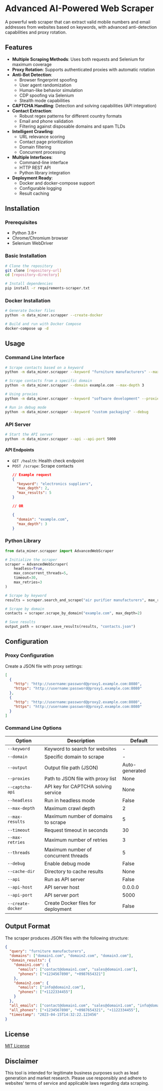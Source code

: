 # Advanced AI-Powered Web Scraper

A powerful web scraper that can extract valid mobile numbers and email addresses from websites based on keywords, with advanced anti-detection capabilities and proxy rotation.

## Features

- **Multiple Scraping Methods**: Uses both requests and Selenium for maximum coverage
- **Proxy Rotation**: Supports authenticated proxies with automatic rotation
- **Anti-Bot Detection**:
  - Browser fingerprint spoofing
  - User agent randomization
  - Human-like behavior simulation
  - CDP spoofing via Selenium
  - Stealth mode capabilities
- **CAPTCHA Handling**: Detection and solving capabilities (API integration)
- **Contact Extraction**:
  - Robust regex patterns for different country formats
  - Email and phone validation
  - Filtering against disposable domains and spam TLDs
- **Intelligent Crawling**:
  - URL relevance scoring
  - Contact page prioritization
  - Domain filtering
  - Concurrent processing
- **Multiple Interfaces**:
  - Command-line interface
  - HTTP REST API
  - Python library integration
- **Deployment Ready**:
  - Docker and docker-compose support
  - Configurable logging
  - Result caching

## Installation

### Prerequisites

- Python 3.8+
- Chrome/Chromium browser
- Selenium WebDriver

### Basic Installation

```bash
# Clone the repository
git clone [repository-url]
cd [repository-directory]

# Install dependencies
pip install -r requirements-scraper.txt
```

### Docker Installation

```bash
# Generate Docker files
python -m data_miner.scrapper --create-docker

# Build and run with Docker Compose
docker-compose up -d
```

## Usage

### Command Line Interface

```bash
# Scrape contacts based on a keyword
python -m data_miner.scrapper --keyword "furniture manufacturers" --max-results 10 --max-depth 2

# Scrape contacts from a specific domain
python -m data_miner.scrapper --domain example.com --max-depth 3

# Using proxies
python -m data_miner.scrapper --keyword "software development" --proxies proxies.json

# Run in debug mode
python -m data_miner.scrapper --keyword "custom packaging" --debug
```

### API Server

```bash
# Start the API server
python -m data_miner.scrapper --api --api-port 5000
```

#### API Endpoints

- `GET /health`: Health check endpoint
- `POST /scrape`: Scrape contacts
  ```json
  // Example request
  {
    "keyword": "electronics suppliers",
    "max_depth": 2,
    "max_results": 5
  }
  
  // OR
  
  {
    "domain": "example.com",
    "max_depth": 3
  }
  ```

### Python Library

```python
from data_miner.scrapper import AdvancedWebScraper

# Initialize the scraper
scraper = AdvancedWebScraper(
    headless=True,
    max_concurrent_threads=5,
    timeout=30,
    max_retries=3
)

# Scrape by keyword
results = scraper.search_and_scrape("air purifier manufacturers", max_results=5, max_depth=2)

# Scrape by domain
contacts = scraper.scrape_by_domain("example.com", max_depth=2)

# Save results
output_path = scraper.save_results(results, "contacts.json")
```

## Configuration

### Proxy Configuration

Create a JSON file with proxy settings:

```json
[
  {
    "http": "http://username:password@proxy1.example.com:8080",
    "https": "http://username:password@proxy1.example.com:8080"
  },
  {
    "http": "http://username:password@proxy2.example.com:8080",
    "https": "http://username:password@proxy2.example.com:8080"
  }
]
```

### Command Line Options

| Option | Description | Default |
|--------|-------------|---------|
| `--keyword` | Keyword to search for websites | - |
| `--domain` | Specific domain to scrape | - |
| `--output` | Output file path (JSON) | Auto-generated |
| `--proxies` | Path to JSON file with proxy list | None |
| `--captcha-api` | API key for CAPTCHA solving service | None |
| `--headless` | Run in headless mode | False |
| `--max-depth` | Maximum crawl depth | 2 |
| `--max-results` | Maximum number of domains to scrape | 5 |
| `--timeout` | Request timeout in seconds | 30 |
| `--max-retries` | Maximum number of retries | 3 |
| `--threads` | Maximum number of concurrent threads | 5 |
| `--debug` | Enable debug mode | False |
| `--cache-dir` | Directory to cache results | None |
| `--api` | Run as API server | False |
| `--api-host` | API server host | 0.0.0.0 |
| `--api-port` | API server port | 5000 |
| `--create-docker` | Create Docker files for deployment | False |

## Output Format

The scraper produces JSON files with the following structure:

```json
{
  "query": "furniture manufacturers",
  "domains": ["domain1.com", "domain2.com", "domain3.com"],
  "domain_results": {
    "domain1.com": {
      "emails": ["contact@domain1.com", "sales@domain1.com"],
      "phones": ["+1234567890", "+0987654321"]
    },
    "domain2.com": {
      "emails": ["info@domain2.com"],
      "phones": ["+1122334455"]
    }
  },
  "all_emails": ["contact@domain1.com", "sales@domain1.com", "info@domain2.com"],
  "all_phones": ["+1234567890", "+0987654321", "+1122334455"],
  "timestamp": "2023-04-15T14:32:22.123456"
}
```

## License

[MIT License](LICENSE)

## Disclaimer

This tool is intended for legitimate business purposes such as lead generation and market research. Please use responsibly and adhere to websites' terms of service and applicable laws regarding data scraping. 